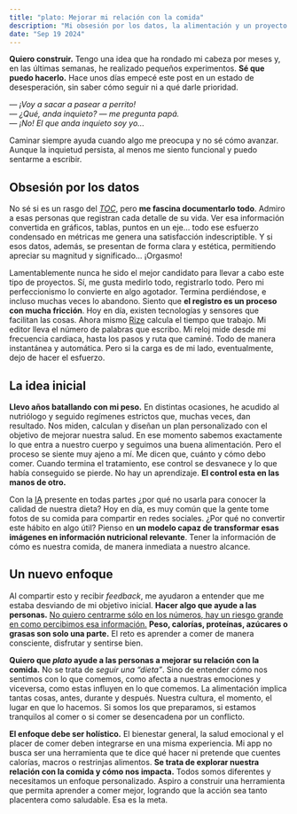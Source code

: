 ```yaml
---
title: "plato: Mejorar mi relación con la comida"
description: "Mi obsesión por los datos, la alimentación y un proyecto holístico."
date: "Sep 19 2024"
---
```


**Quiero construir.** Tengo una idea que ha rondado mi cabeza por meses y, en las últimas semanas, he realizado pequeños experimentos. **Sé que puedo hacerlo.** Hace unos días empecé este post en un estado de desesperación, sin saber cómo seguir ni a qué darle prioridad.

*— ¡Voy a sacar a pasear a perrito!* <br/>
*— ¿Qué, anda inquieto? — me pregunta papá.* <br/>
*— ¡No! El que anda inquieto soy yo...*

Caminar siempre ayuda cuando algo me preocupa y no sé cómo avanzar. Aunque la inquietud persista, al menos me siento funcional y puedo sentarme a escribir.

## Obsesión por los datos

No sé si es un rasgo del [*TOC*][1], pero **me fascina documentarlo todo**. Admiro a esas personas que registran cada detalle de su vida. Ver esa información convertida en gráficos, tablas, puntos en un eje… todo ese esfuerzo condensado en métricas me genera una satisfacción indescriptible. Y si esos datos, además, se presentan de forma clara y estética, permitiendo apreciar su magnitud y significado… ¡Orgasmo!

Lamentablemente nunca he sido el mejor candidato para llevar a cabo este tipo de proyectos. Sí, me gusta medirlo todo, registrarlo todo. Pero mi perfeccionismo lo convierte en algo agotador. Termina perdiéndose, e incluso muchas veces lo abandono. Siento que **el registro es un proceso con mucha fricción**. Hoy en día, existen tecnologías y sensores que facilitan las cosas. Ahora mismo [Rize][2] calcula el tiempo que trabajo. Mi editor lleva el número de palabras que escribo. Mi reloj mide desde mi frecuencia cardiaca, hasta los pasos y ruta que caminé. Todo de manera instantánea y automática. Pero si la carga es de mi lado, eventualmente, dejo de hacer el esfuerzo.

## La idea inicial

**Llevo años batallando con mi peso.** En distintas ocasiones, he acudido al nutriólogo y seguido regímenes estrictos que, muchas veces, dan resultado. Nos miden, calculan y diseñan un plan personalizado con el objetivo de mejorar nuestra salud. En ese momento sabemos exactamente lo que entra a nuestro cuerpo y seguimos una buena alimentación. Pero el proceso se siente muy ajeno a mí. Me dicen que, cuánto y cómo debo comer. Cuando termina el tratamiento, ese control se desvanece y lo que había conseguido se pierde. No hay un aprendizaje. **El control esta en las manos de otro.**

Con la [IA][3] presente en todas partes ¿por qué no usarla para conocer la calidad de nuestra dieta? Hoy en día, es muy común que la gente tome fotos de su comida para compartir en redes sociales. ¿Por qué no convertir este hábito en algo útil? Pienso en **un modelo capaz de transformar esas imágenes en información nutricional relevante**. Tener la información de cómo es nuestra comida, de manera inmediata a nuestro alcance.

## Un nuevo enfoque

Al compartir esto y recibir *feedback*, me ayudaron a entender que me estaba desviando de mi objetivo inicial. **Hacer algo que ayude a las personas.** <u>No quiero centrarme sólo en los números, hay un riesgo grande en como percibimos esa información.</u> **Peso, calorías, proteínas, azúcares o grasas son solo una parte.** El reto es aprender a comer de manera consciente, disfrutar y sentirse bien.

**Quiero que *plato* ayude a las personas a mejorar su relación con la comida.** No se trata de *seguir una “dieta”*. Sino de entender cómo nos sentimos con lo que comemos, como afecta a nuestras emociones y viceversa, como estas influyen en lo que comemos. La alimentación implica tantas cosas, antes, durante y después. Nuestra cultura, el momento, el lugar en que lo hacemos. Si somos los que preparamos, si estamos tranquilos al comer o si comer se desencadena por un conflicto.

**El enfoque debe ser holístico.** El bienestar general, la salud emocional y el placer de comer deben integrarse en una misma experiencia. Mi app no busca ser una herramienta que te dice qué hacer ni pretende que cuentes calorías, macros o restrinjas alimentos. **Se trata de explorar nuestra relación con la comida y cómo nos impacta.** Todos somos diferentes y necesitamos un enfoque personalizado. Aspiro a construir una herramienta que permita aprender a comer mejor, logrando que la acción sea tanto placentera como saludable. Esa es la meta.

[1]: https://youtu.be/OadokY8fcAA?si=RWX_7b_SQM0N3PMs
[2]: https://rize.io/
[3]: https://es.wikipedia.org/wiki/Inteligencia_artificial
